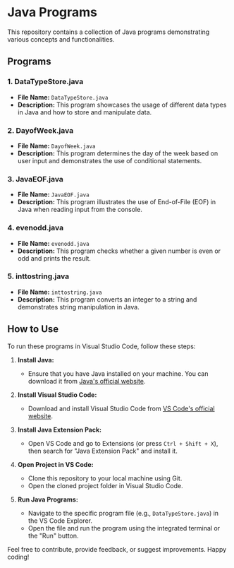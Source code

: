 # Java Programs

This repository contains a collection of Java programs demonstrating various concepts and functionalities.

## Programs

### 1. DataTypeStore.java
- **File Name:** `DataTypeStore.java`
- **Description:** This program showcases the usage of different data types in Java and how to store and manipulate data.

### 2. DayofWeek.java
- **File Name:** `DayofWeek.java`
- **Description:** This program determines the day of the week based on user input and demonstrates the use of conditional statements.

### 3. JavaEOF.java
- **File Name:** `JavaEOF.java`
- **Description:** This program illustrates the use of End-of-File (EOF) in Java when reading input from the console.

### 4. evenodd.java
- **File Name:** `evenodd.java`
- **Description:** This program checks whether a given number is even or odd and prints the result.

### 5. inttostring.java
- **File Name:** `inttostring.java`
- **Description:** This program converts an integer to a string and demonstrates string manipulation in Java.

## How to Use

To run these programs in Visual Studio Code, follow these steps:

1. **Install Java:**
   - Ensure that you have Java installed on your machine. You can download it from [Java's official website](https://www.oracle.com/java/technologies/javase-downloads.html).

2. **Install Visual Studio Code:**
   - Download and install Visual Studio Code from [VS Code's official website](https://code.visualstudio.com/).

3. **Install Java Extension Pack:**
   - Open VS Code and go to Extensions (or press `Ctrl + Shift + X`), then search for "Java Extension Pack" and install it.

4. **Open Project in VS Code:**
   - Clone this repository to your local machine using Git.
   - Open the cloned project folder in Visual Studio Code.

5. **Run Java Programs:**
   - Navigate to the specific program file (e.g., `DataTypeStore.java`) in the VS Code Explorer.
   - Open the file and run the program using the integrated terminal or the "Run" button.

Feel free to contribute, provide feedback, or suggest improvements. Happy coding!
